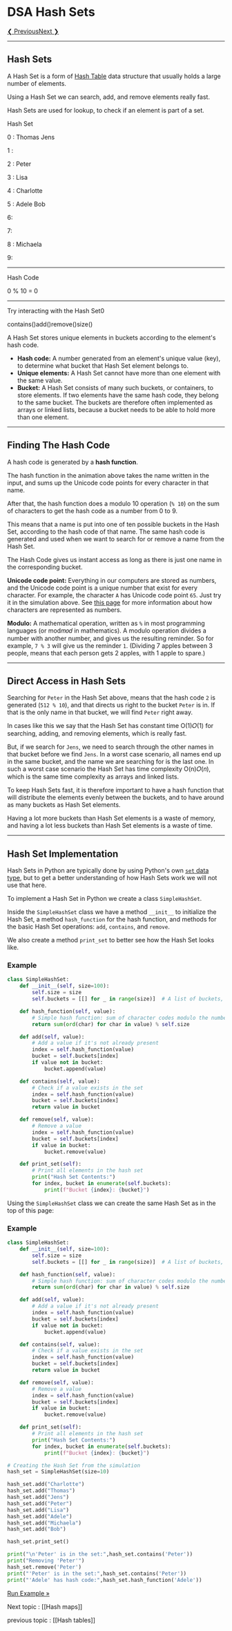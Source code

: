 # DSA Hash Sets

[❮ Previous](https://www.w3schools.com/dsa/dsa_theory_hashtables.php)[Next ❯](https://www.w3schools.com/dsa/dsa_data_hashmaps.php)

---

## Hash Sets

A Hash Set is a form of [Hash Table](https://www.w3schools.com/dsa/dsa_theory_hashtables.php) data structure that usually holds a large number of elements.

Using a Hash Set we can search, add, and remove elements really fast.

Hash Sets are used for lookup, to check if an element is part of a set.

Hash Set

0 : Thomas Jens

1 :

2 : Peter

3 : Lisa

4 : Charlotte

5 : Adele Bob

6:

7:

8 : Michaela

9:

---

Hash Code

0 % 10 = 0

---

Try interacting with the Hash Set0

  
contains()add()remove()size()

A Hash Set stores unique elements in buckets according to the element's hash code.

- **Hash code:** A number generated from an element's unique value (key), to determine what bucket that Hash Set element belongs to.
- **Unique elements:** A Hash Set cannot have more than one element with the same value.
- **Bucket:** A Hash Set consists of many such buckets, or containers, to store elements. If two elements have the same hash code, they belong to the same bucket. The buckets are therefore often implemented as arrays or linked lists, because a bucket needs to be able to hold more than one element.

---

## Finding The Hash Code

A hash code is generated by a **hash function**.

The hash function in the animation above takes the name written in the input, and sums up the Unicode code points for every character in that name.

After that, the hash function does a modulo 10 operation (`% 10`) on the sum of characters to get the hash code as a number from 0 to 9.

This means that a name is put into one of ten possible buckets in the Hash Set, according to the hash code of that name. The same hash code is generated and used when we want to search for or remove a name from the Hash Set.

The Hash Code gives us instant access as long as there is just one name in the corresponding bucket.

**Unicode code point:** Everything in our computers are stored as numbers, and the Unicode code point is a unique number that exist for every character. For example, the character `A` has Unicode code point `65`. Just try it in the simulation above. See [this page](https://www.w3schools.com/charsets/ref_utf_basic_latin.asp) for more information about how characters are represented as numbers.

**Modulo:** A mathematical operation, written as `%` in most programming languages (or mod𝑚𝑜𝑑 in mathematics). A modulo operation divides a number with another number, and gives us the resulting reminder. So for example, `7 % 3` will give us the reminder `1`. (Dividing 7 apples between 3 people, means that each person gets 2 apples, with 1 apple to spare.)

---

## Direct Access in Hash Sets

Searching for `Peter` in the Hash Set above, means that the hash code `2` is generated (`512 % 10`), and that directs us right to the bucket `Peter` is in. If that is the only name in that bucket, we will find `Peter` right away.

In cases like this we say that the Hash Set has constant time O(1)𝑂(1) for searching, adding, and removing elements, which is really fast.

But, if we search for `Jens`, we need to search through the other names in that bucket before we find `Jens`. In a worst case scenario, all names end up in the same bucket, and the name we are searching for is the last one. In such a worst case scenario the Hash Set has time complexity O(n)𝑂(𝑛), which is the same time complexity as arrays and linked lists.

To keep Hash Sets fast, it is therefore important to have a hash function that will distribute the elements evenly between the buckets, and to have around as many buckets as Hash Set elements.

Having a lot more buckets than Hash Set elements is a waste of memory, and having a lot less buckets than Hash Set elements is a waste of time.

---

## Hash Set Implementation

Hash Sets in Python are typically done by using Python's own [`set` data type](https://www.w3schools.com/dsa/python/python_sets.asp), but to get a better understanding of how Hash Sets work we will not use that here.

To implement a Hash Set in Python we create a class `SimpleHashSet`.

Inside the `SimpleHashSet` class we have a method `__init__` to initialize the Hash Set, a method `hash_function` for the hash function, and methods for the basic Hash Set operations: `add`, `contains`, and `remove`.

We also create a method `print_set` to better see how the Hash Set looks like.

### Example

```python
class SimpleHashSet:
    def __init__(self, size=100):
        self.size = size
        self.buckets = [[] for _ in range(size)]  # A list of buckets, each is a list (to handle collisions)

    def hash_function(self, value):
        # Simple hash function: sum of character codes modulo the number of buckets
        return sum(ord(char) for char in value) % self.size

    def add(self, value):
        # Add a value if it's not already present
        index = self.hash_function(value)
        bucket = self.buckets[index]
        if value not in bucket:
            bucket.append(value)

    def contains(self, value):
        # Check if a value exists in the set
        index = self.hash_function(value)
        bucket = self.buckets[index]
        return value in bucket

    def remove(self, value):
        # Remove a value
        index = self.hash_function(value)
        bucket = self.buckets[index]
        if value in bucket:
            bucket.remove(value)

    def print_set(self):
        # Print all elements in the hash set
        print("Hash Set Contents:")
        for index, bucket in enumerate(self.buckets):
            print(f"Bucket {index}: {bucket}")
```

Using the `SimpleHashSet` class we can create the same Hash Set as in the top of this page:

### Example

```python
class SimpleHashSet:
    def __init__(self, size=100):
        self.size = size
        self.buckets = [[] for _ in range(size)]  # A list of buckets, each is a list (to handle collisions)

    def hash_function(self, value):
        # Simple hash function: sum of character codes modulo the number of buckets
        return sum(ord(char) for char in value) % self.size

    def add(self, value):
        # Add a value if it's not already present
        index = self.hash_function(value)
        bucket = self.buckets[index]
        if value not in bucket:
            bucket.append(value)

    def contains(self, value):
        # Check if a value exists in the set
        index = self.hash_function(value)
        bucket = self.buckets[index]
        return value in bucket

    def remove(self, value):
        # Remove a value
        index = self.hash_function(value)
        bucket = self.buckets[index]
        if value in bucket:
            bucket.remove(value)

    def print_set(self):
        # Print all elements in the hash set
        print("Hash Set Contents:")
        for index, bucket in enumerate(self.buckets):
            print(f"Bucket {index}: {bucket}")

# Creating the Hash Set from the simulation
hash_set = SimpleHashSet(size=10)

hash_set.add("Charlotte")
hash_set.add("Thomas")
hash_set.add("Jens")
hash_set.add("Peter")
hash_set.add("Lisa")
hash_set.add("Adele")
hash_set.add("Michaela")
hash_set.add("Bob")

hash_set.print_set()

print("\n'Peter' is in the set:",hash_set.contains('Peter'))
print("Removing 'Peter'")
hash_set.remove('Peter')
print("'Peter' is in the set:",hash_set.contains('Peter'))
print("'Adele' has hash code:",hash_set.hash_function('Adele'))
```

[Run Example »](https://www.w3schools.com/dsa/trydsa.php?filename=demo_hashset)

Next topic : [[Hash maps]]

previous topic : [[Hash tables]]